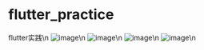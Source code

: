 # flutter_practice
 flutter实践\n
![image](https://github.com/AiFengH/flutter_practice/blob/master/images/common.png)\n
![image](https://github.com/AiFengH/flutter_practice/blob/master/images/complex.png)\n
![image](https://github.com/AiFengH/flutter_practice/blob/master/images/cat.png)\n
![image](https://github.com/AiFengH/flutter_practice/blob/master/images/collection.png)\n